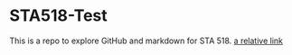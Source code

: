 # STA518-Test
This is a repo to explore GitHub and markdown for STA 518.
[a relative link](day1.md)
